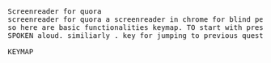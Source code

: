 <pre>
Screenreader for quora
screenreader for quora a screenreader in chrome for blind people and also people who may need to give their eyes a break
so here are basic functionalities keymap. TO start with press / key on your keyboard. Thus the first question in the feed will be selected and
SPOKEN aloud. similiarly . key for jumping to previous question. If you are on a question for more than 1.5 secs the answer is automatically expanded

KEYMAP 
</pre>